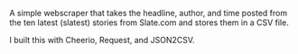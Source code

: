 A simple webscraper that takes the headline, author, and time posted from the ten latest (slatest) stories from Slate.com and stores them in a CSV file.

I built this with Cheerio, Request, and JSON2CSV.